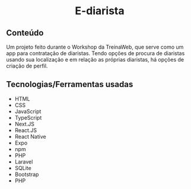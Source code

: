 <h1 align="center">E-diarista</h1>

<h2>Conteúdo</h2>
<p>
    Um projeto feito durante o Workshop da TreinaWeb, que serve como um app para contratação de diaristas. Tendo opções de procura de diaristas usando sua localização e em relação as próprias diaristas, há opções de criação de perfil.
</p>

<h2>Tecnologias/Ferramentas usadas</h2>
<ul>
    <li>HTML</li>
    <li>CSS</li>
    <li>JavaScript</li>
    <li>TypeScript</li>
    <li>Next.JS</li>
    <li>React.JS</li>
    <li>React Native</li>
    <li>Expo</li>
    <li>npm</li>
    <li>PHP</li>
    <li>Laravel</li>
    <li>SQLite</li>
    <li>Bootstrap</li>
    <li>PHP</li>
</ul>

